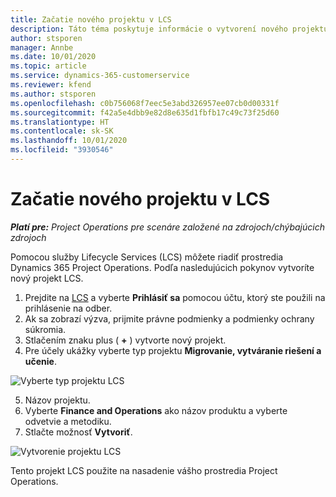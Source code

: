 ```yaml
---
title: Začatie nového projektu v LCS
description: Táto téma poskytuje informácie o vytvorení nového projektu v LCS pre vaše prostredie Project Operations.
author: stsporen
manager: Annbe
ms.date: 10/01/2020
ms.topic: article
ms.service: dynamics-365-customerservice
ms.reviewer: kfend
ms.author: stsporen
ms.openlocfilehash: c0b756068f7eec5e3abd326957ee07cb0d00331f
ms.sourcegitcommit: f42a5e4dbb9e82d8e635d1fbfb17c49c73f25d60
ms.translationtype: HT
ms.contentlocale: sk-SK
ms.lasthandoff: 10/01/2020
ms.locfileid: "3930546"
---
```

# <a name="start-a-new-project-in-lcs"></a>Začatie nového projektu v LCS

_**Platí pre:** Project Operations pre scenáre založené na zdrojoch/chýbajúcich zdrojoch_

Pomocou služby Lifecycle Services (LCS) môžete riadiť prostredia Dynamics 365 Project Operations. Podľa nasledujúcich pokynov vytvoríte nový projekt LCS.

1. Prejdite na [LCS](https://lcs.dynamics.com/Logon/Index) a vyberte **Prihlásiť sa** pomocou účtu, ktorý ste použili na prihlásenie na odber.
2. Ak sa zobrazí výzva, prijmite právne podmienky a podmienky ochrany súkromia.
3. Stlačením znaku plus ( **+** ) vytvorte nový projekt.
4. Pre účely ukážky vyberte typ projektu **Migrovanie, vytváranie riešení a učenie**.

  ![Vyberte typ projektu LCS](./media/create-lcs-1.png)

5. Názov projektu. 
6. Vyberte **Finance and Operations** ako názov produktu a vyberte odvetvie a metodiku. 
7. Stlačte možnosť **Vytvoriť**.

![Vytvorenie projektu LCS](./media/create-lcs-2.png)

Tento projekt LCS použite na nasadenie vášho prostredia Project Operations.

